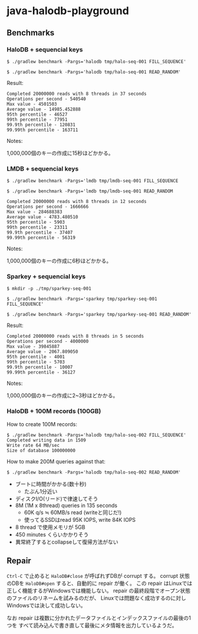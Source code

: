 # java-halodb-playground

## Benchmarks

### HaloDB + sequencial keys

```console
$ ./gradlew benchmark -Pargs='halodb tmp/halo-seq-001 FILL_SEQUENCE'

$ ./gradlew benchmark -Pargs='halodb tmp/halo-seq-001 READ_RANDOM'
```

Result:

```
Completed 20000000 reads with 8 threads in 37 seconds
Operations per second - 540540
Max value - 4501503
Average value - 14985.452888
95th percentile - 46527
99th percentile - 77951
99.9th percentile - 120831
99.99th percentile - 163711
```

Notes:

1,000,000個のキーの作成に15秒ほどかかる。

### LMDB + sequencial keys

```console
$ ./gradlew benchmark -Pargs='lmdb tmp/lmdb-seq-001 FILL_SEQUENCE

$ ./gradlew benchmark -Pargs='lmdb tmp/lmdb-seq-001 READ_RANDOM
```

```
Completed 20000000 reads with 8 threads in 12 seconds
Operations per second - 1666666
Max value - 284688383
Average value - 4783.480510
95th percentile - 5903
99th percentile - 23311
99.9th percentile - 37407
99.99th percentile - 56319
```

Notes:

1,000,000個のキーの作成に6秒ほどかかる。

### Sparkey + sequencial keys

```console
$ mkdir -p ./tmp/sparkey-seq-001

$ ./gradlew benchmark -Pargs='sparkey tmp/sparkey-seq-001 FILL_SEQUENCE'

$ ./gradlew benchmark -Pargs='sparkey tmp/sparkey-seq-001 READ_RANDOM'
```

Result:

```
Completed 20000000 reads with 8 threads in 5 seconds
Operations per second - 4000000
Max value - 39845887
Average value - 2067.809050
95th percentile - 4001
99th percentile - 5703
99.9th percentile - 10007
99.99th percentile - 36127
```

Notes:

1,000,000個のキーの作成に2~3秒ほどかかる。

### HaloDB + 100M records (100GB)

How to create 100M records:

```
$ ./gradlew benchmark -Pargs='halodb tmp/halo-seq-002 FILL_SEQUENCE'
Completed writing data in 1509
Write rate 64 MB/sec
Size of database 100000000
```

How to make 200M queries against that:

```
$ ./gradlew benchmark -Pargs='halodb tmp/halo-seq-002 READ_RANDOM'
```

*   ブートに時間がかかる(数十秒)
    *   たぶん1分近い
*   ディスクI/O(リード)で律速してそう
*   8M (1M x 8thread) queries in 135 seconds
    *   60K q/s ≒ 60MB/s read (writeと同じだ!)
    *   使ってるSSDはread 95K IOPS, write 84K IOPS
*   8 thread で使用メモリが 5GB
*   450 minutes くらいかかりそう
*   異常終了するとcollapseして復帰方法がない

## Repair

`Ctrl-C` で止めると `HaloDB#close` が呼ばれずDBが corrupt する。
corrupt 状態のDBを `HaloDB#open` すると、自動的に repair が働く。
この repair はLinuxでは正しく機能するがWindowsでは機能しない。
repair の最終段階でオープン状態のファイルのリネームを試みるのだが、
Linuxでは問題なく成功するのに対しWindowsでは決して成功しない。

なお repair は複数に分かれたデータファイルとインデックスファイルの最後の1つを
すべて読み込んで書き直して最後にメタ情報を出力しているようだ。
